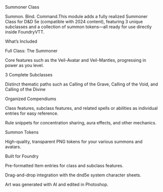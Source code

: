 Summoner Class

Summon. Bind. Command.This module adds a fully realized Summoner Class for D&D 5e (compatible with 2024 content), featuring 3 unique subclasses and a collection of summon tokens—all ready for use directly inside FoundryVTT.

What’s Included

Full Class: The Summoner

Core features such as the Veil-Avatar and Veil-Mantles, progressing in power as you level.

3 Complete Subclasses

Distinct thematic paths such as Calling of the Grave, Calling of the Void, and Calling of the Divine

Organized Compendiums

Class features, subclass features, and related spells or abilities as individual entries for easy reference.

Rule snippets for concentration sharing, aura effects, and other mechanics.

Summon Tokens

High-quality, transparent PNG tokens for your various summons and avatars.

Built for Foundry

Pre-formatted Item entries for class and subclass features.

Drag-and-drop integration with the dnd5e system character sheets.

Art was generated with AI and edited in Photoshop.
